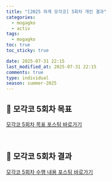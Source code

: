 ```yaml
---
title: "[2025 하계 모각코] 5회차 개인 결과"
categories:
  - mogagko
  - activ
tags:
  - mogagko
toc: true
toc_sticky: true

date: 2025-07-31 22:15
last_modified_at: 2025-07-31 22:15
comments: true
type: individual
season: summer-2025
---
```


## 📍 모각코 5회차 목표
[모각코 5회차 목표 포스팅 바로가기](https://clr4takeoff.github.io/mogagko/activ/25-%EB%AA%A8%EA%B0%81%EC%BD%94-5%ED%9A%8C%EC%B0%A8-%EA%B0%9C%EC%9D%B8-%EB%AA%A9%ED%91%9C/)

<br>

## 📍 모각코 5회차 결과
[모각코 5회차 수행 내용 포스팅 바로가기](https://clr4takeoff.github.io/paper/altchi-qndreview-summary/)

<br>